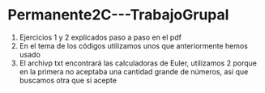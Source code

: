# Permanente2C---TrabajoGrupal
  1. Ejercicios 1 y 2 explicados paso a paso en el pdf
  2. En el tema de los códigos utilizamos unos que anteriormente hemos usado
  3. El archivp txt encontrará las calculadoras de Euler, utilizamos 2 porque en la primera no aceptaba una cantidad grande de números, así que buscamos otra que si acepte
